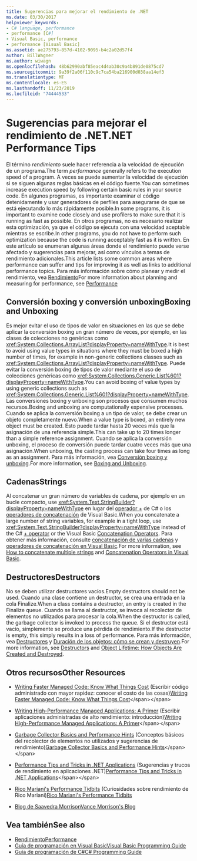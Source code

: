 ```yaml
---
title: Sugerencias para mejorar el rendimiento de .NET
ms.date: 03/30/2017
helpviewer_keywords:
- C# language, performance
- performance [C#]
- Visual Basic, performance
- performance [Visual Basic]
ms.assetid: ae275793-857d-4102-9095-b4c2a02d57f4
author: BillWagner
ms.author: wiwagn
ms.openlocfilehash: 48b62990abf85eac4d4ab30c9a4b891de0875cd7
ms.sourcegitcommit: 9a39f2a06f110c9c7ca54ba216900d038aa14ef3
ms.translationtype: MT
ms.contentlocale: es-ES
ms.lasthandoff: 11/23/2019
ms.locfileid: "74444533"
---
```

# <a name="net-performance-tips"></a><span data-ttu-id="cd705-102">Sugerencias para mejorar el rendimiento de .NET</span><span class="sxs-lookup"><span data-stu-id="cd705-102">.NET Performance Tips</span></span>
<span data-ttu-id="cd705-103">El término *rendimiento* suele hacer referencia a la velocidad de ejecución de un programa.</span><span class="sxs-lookup"><span data-stu-id="cd705-103">The term *performance* generally refers to the execution speed of a program.</span></span> <span data-ttu-id="cd705-104">A veces se puede aumentar la velocidad de ejecución si se siguen algunas reglas básicas en el código fuente.</span><span class="sxs-lookup"><span data-stu-id="cd705-104">You can sometimes increase execution speed by following certain basic rules in your source code.</span></span> <span data-ttu-id="cd705-105">En algunos programas, es importante examinar el código detenidamente y usar generadores de perfiles para asegurarse de que se está ejecutando lo más rápidamente posible.</span><span class="sxs-lookup"><span data-stu-id="cd705-105">In some programs, it is important to examine code closely and use profilers to make sure that it is running as fast as possible.</span></span> <span data-ttu-id="cd705-106">En otros programas, no es necesario realizar esta optimización, ya que el código se ejecuta con una velocidad aceptable mientras se escribe.</span><span class="sxs-lookup"><span data-stu-id="cd705-106">In other programs, you do not have to perform such optimization because the code is running acceptably fast as it is written.</span></span> <span data-ttu-id="cd705-107">En este artículo se enumeran algunas áreas donde el rendimiento puede verse afectado y sugerencias para mejorar, así como vínculos a temas de rendimiento adicionales.</span><span class="sxs-lookup"><span data-stu-id="cd705-107">This article lists some common areas where performance can suffer and tips for improving it as well as links to additional performance topics.</span></span> <span data-ttu-id="cd705-108">Para más información sobre cómo planear y medir el rendimiento, vea [Rendimiento](index.md)</span><span class="sxs-lookup"><span data-stu-id="cd705-108">For more information about planning and measuring for performance, see [Performance](index.md)</span></span>  
  
## <a name="boxing-and-unboxing"></a><span data-ttu-id="cd705-109">Conversión boxing y conversión unboxing</span><span class="sxs-lookup"><span data-stu-id="cd705-109">Boxing and Unboxing</span></span>  
 <span data-ttu-id="cd705-110">Es mejor evitar el uso de tipos de valor en situaciones en las que se debe aplicar la conversión boxing un gran número de veces, por ejemplo, en las clases de colecciones no genéricas como <xref:System.Collections.ArrayList?displayProperty=nameWithType>.</span><span class="sxs-lookup"><span data-stu-id="cd705-110">It is best to avoid using value types in situations where they must be boxed a high number of times, for example in non-generic collections classes such as <xref:System.Collections.ArrayList?displayProperty=nameWithType>.</span></span> <span data-ttu-id="cd705-111">Puede evitar la conversión boxing de tipos de valor mediante el uso de colecciones genéricas como <xref:System.Collections.Generic.List%601?displayProperty=nameWithType>.</span><span class="sxs-lookup"><span data-stu-id="cd705-111">You can avoid boxing of value types by using generic collections such as <xref:System.Collections.Generic.List%601?displayProperty=nameWithType>.</span></span> <span data-ttu-id="cd705-112">Las conversiones boxing y unboxing son procesos que consumen muchos recursos.</span><span class="sxs-lookup"><span data-stu-id="cd705-112">Boxing and unboxing are computationally expensive processes.</span></span> <span data-ttu-id="cd705-113">Cuando se aplica la conversión boxing a un tipo de valor, se debe crear un objeto completamente nuevo.</span><span class="sxs-lookup"><span data-stu-id="cd705-113">When a value type is boxed, an entirely new object must be created.</span></span> <span data-ttu-id="cd705-114">Esto puede tardar hasta 20 veces más que la asignación de una referencia simple.</span><span class="sxs-lookup"><span data-stu-id="cd705-114">This can take up to 20 times longer than a simple reference assignment.</span></span> <span data-ttu-id="cd705-115">Cuando se aplica la conversión unboxing, el proceso de conversión puede tardar cuatro veces más que una asignación.</span><span class="sxs-lookup"><span data-stu-id="cd705-115">When unboxing, the casting process can take four times as long as an assignment.</span></span> <span data-ttu-id="cd705-116">Para más información, vea [Conversión boxing y unboxing](../../csharp/programming-guide/types/boxing-and-unboxing.md).</span><span class="sxs-lookup"><span data-stu-id="cd705-116">For more information, see [Boxing and Unboxing](../../csharp/programming-guide/types/boxing-and-unboxing.md).</span></span>  
  
## <a name="strings"></a><span data-ttu-id="cd705-117">Cadenas</span><span class="sxs-lookup"><span data-stu-id="cd705-117">Strings</span></span>  
 <span data-ttu-id="cd705-118">Al concatenar un gran número de variables de cadena, por ejemplo en un bucle compacto, use <xref:System.Text.StringBuilder?displayProperty=nameWithType> en lugar del [operador +](../../csharp/language-reference/operators/addition-operator.md) de C# o los [operadores de concatenación](../../visual-basic/language-reference/operators/concatenation-operators.md) de Visual Basic.</span><span class="sxs-lookup"><span data-stu-id="cd705-118">When you concatenate a large number of string variables, for example in a tight loop, use <xref:System.Text.StringBuilder?displayProperty=nameWithType> instead of the C# [+ operator](../../csharp/language-reference/operators/addition-operator.md) or the Visual Basic [Concatenation Operators](../../visual-basic/language-reference/operators/concatenation-operators.md).</span></span> <span data-ttu-id="cd705-119">Para obtener más información, consulte [concatenación de varias cadenas](../../csharp/how-to/concatenate-multiple-strings.md) y [operadores de concatenación en Visual Basic](../../visual-basic/programming-guide/language-features/operators-and-expressions/concatenation-operators.md).</span><span class="sxs-lookup"><span data-stu-id="cd705-119">For more information, see [How to concatenate multiple strings](../../csharp/how-to/concatenate-multiple-strings.md) and [Concatenation Operators in Visual Basic](../../visual-basic/programming-guide/language-features/operators-and-expressions/concatenation-operators.md).</span></span>  
  
## <a name="destructors"></a><span data-ttu-id="cd705-120">Destructores</span><span class="sxs-lookup"><span data-stu-id="cd705-120">Destructors</span></span>  
 <span data-ttu-id="cd705-121">No se deben utilizar destructores vacíos.</span><span class="sxs-lookup"><span data-stu-id="cd705-121">Empty destructors should not be used.</span></span> <span data-ttu-id="cd705-122">Cuando una clase contiene un destructor, se crea una entrada en la cola Finalize.</span><span class="sxs-lookup"><span data-stu-id="cd705-122">When a class contains a destructor, an entry is created in the Finalize queue.</span></span> <span data-ttu-id="cd705-123">Cuando se llama al destructor, se invoca al recolector de elementos no utilizados para procesar la cola.</span><span class="sxs-lookup"><span data-stu-id="cd705-123">When the destructor is called, the garbage collector is invoked to process the queue.</span></span> <span data-ttu-id="cd705-124">Si el destructor está vacío, simplemente se produce una pérdida de rendimiento.</span><span class="sxs-lookup"><span data-stu-id="cd705-124">If the destructor is empty, this simply results in a loss of performance.</span></span> <span data-ttu-id="cd705-125">Para más información, vea [Destructores](../../csharp/programming-guide/classes-and-structs/destructors.md) y [Duración de los objetos: cómo se crean y destruyen](../../visual-basic/programming-guide/language-features/objects-and-classes/object-lifetime-how-objects-are-created-and-destroyed.md).</span><span class="sxs-lookup"><span data-stu-id="cd705-125">For more information, see [Destructors](../../csharp/programming-guide/classes-and-structs/destructors.md) and [Object Lifetime: How Objects Are Created and Destroyed](../../visual-basic/programming-guide/language-features/objects-and-classes/object-lifetime-how-objects-are-created-and-destroyed.md).</span></span>  
  
## <a name="other-resources"></a><span data-ttu-id="cd705-126">Otros recursos</span><span class="sxs-lookup"><span data-stu-id="cd705-126">Other Resources</span></span>  
  
- <span data-ttu-id="cd705-127">[Writing Faster Managed Code: Know What Things Cost](https://docs.microsoft.com/previous-versions/dotnet/articles/ms973852(v=msdn.10)) (Escribir código administrado con mayor rapidez: conocer el costo de las cosas)</span><span class="sxs-lookup"><span data-stu-id="cd705-127">[Writing Faster Managed Code: Know What Things Cost](https://docs.microsoft.com/previous-versions/dotnet/articles/ms973852(v=msdn.10))</span></span>  
  
- <span data-ttu-id="cd705-128">[Writing High-Performance Managed Applications: A Primer](https://docs.microsoft.com/previous-versions/dotnet/articles/ms973858(v=msdn.10)) (Escribir aplicaciones administradas de alto rendimiento: introducción)</span><span class="sxs-lookup"><span data-stu-id="cd705-128">[Writing High-Performance Managed Applications: A Primer](https://docs.microsoft.com/previous-versions/dotnet/articles/ms973858(v=msdn.10))</span></span>  
  
- <span data-ttu-id="cd705-129">[Garbage Collector Basics and Performance Hints](https://docs.microsoft.com/previous-versions/dotnet/articles/ms973837(v=msdn.10)) (Conceptos básicos del recolector de elementos no utilizados y sugerencias de rendimiento)</span><span class="sxs-lookup"><span data-stu-id="cd705-129">[Garbage Collector Basics and Performance Hints](https://docs.microsoft.com/previous-versions/dotnet/articles/ms973837(v=msdn.10))</span></span>  
  
- <span data-ttu-id="cd705-130">[Performance Tips and Tricks in .NET Applications](https://docs.microsoft.com/previous-versions/dotnet/articles/ms973839(v=msdn.10)) (Sugerencias y trucos de rendimiento en aplicaciones .NET)</span><span class="sxs-lookup"><span data-stu-id="cd705-130">[Performance Tips and Tricks in .NET Applications](https://docs.microsoft.com/previous-versions/dotnet/articles/ms973839(v=msdn.10))</span></span>  

- <span data-ttu-id="cd705-131">[Rico Mariani's Performance Tidbits](https://blogs.msdn.microsoft.com/ricom/) (Curiosidades sobre rendimiento de Rico Mariani)</span><span class="sxs-lookup"><span data-stu-id="cd705-131">[Rico Mariani's Performance Tidbits](https://blogs.msdn.microsoft.com/ricom/)</span></span>  

- [<span data-ttu-id="cd705-132">Blog de Saavedra Morrison</span><span class="sxs-lookup"><span data-stu-id="cd705-132">Vance Morrison's Blog</span></span>](https://blogs.msdn.microsoft.com/vancem/)
  
## <a name="see-also"></a><span data-ttu-id="cd705-133">Vea también</span><span class="sxs-lookup"><span data-stu-id="cd705-133">See also</span></span>

- [<span data-ttu-id="cd705-134">Rendimiento</span><span class="sxs-lookup"><span data-stu-id="cd705-134">Performance</span></span>](index.md)
- [<span data-ttu-id="cd705-135">Guía de programación en Visual Basic</span><span class="sxs-lookup"><span data-stu-id="cd705-135">Visual Basic Programming Guide</span></span>](../../visual-basic/programming-guide/index.md)
- [<span data-ttu-id="cd705-136">Guía de programación de C#</span><span class="sxs-lookup"><span data-stu-id="cd705-136">C# Programming Guide</span></span>](../../csharp/programming-guide/index.md)
